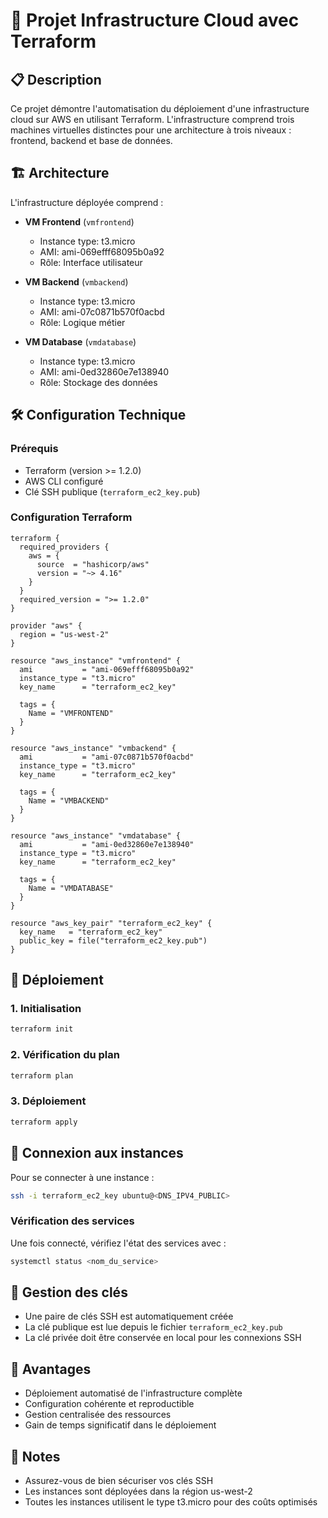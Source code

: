 # 🚀 Projet Infrastructure Cloud avec Terraform

## 📋 Description

Ce projet démontre l'automatisation du déploiement d'une infrastructure cloud sur AWS en utilisant Terraform. L'infrastructure comprend trois machines virtuelles distinctes pour une architecture à trois niveaux : frontend, backend et base de données.

## 🏗️ Architecture

L'infrastructure déployée comprend :

- **VM Frontend** (`vmfrontend`)

  - Instance type: t3.micro
  - AMI: ami-069efff68095b0a92
  - Rôle: Interface utilisateur

- **VM Backend** (`vmbackend`)

  - Instance type: t3.micro
  - AMI: ami-07c0871b570f0acbd
  - Rôle: Logique métier

- **VM Database** (`vmdatabase`)
  - Instance type: t3.micro
  - AMI: ami-0ed32860e7e138940
  - Rôle: Stockage des données

## 🛠️ Configuration Technique

### Prérequis

- Terraform (version >= 1.2.0)
- AWS CLI configuré
- Clé SSH publique (`terraform_ec2_key.pub`)

### Configuration Terraform

```hcl
terraform {
  required_providers {
    aws = {
      source  = "hashicorp/aws"
      version = "~> 4.16"
    }
  }
  required_version = ">= 1.2.0"
}

provider "aws" {
  region = "us-west-2"
}

resource "aws_instance" "vmfrontend" {
  ami           = "ami-069efff68095b0a92"
  instance_type = "t3.micro"
  key_name      = "terraform_ec2_key"

  tags = {
    Name = "VMFRONTEND"
  }
}

resource "aws_instance" "vmbackend" {
  ami           = "ami-07c0871b570f0acbd"
  instance_type = "t3.micro"
  key_name      = "terraform_ec2_key"

  tags = {
    Name = "VMBACKEND"
  }
}

resource "aws_instance" "vmdatabase" {
  ami           = "ami-0ed32860e7e138940"
  instance_type = "t3.micro"
  key_name      = "terraform_ec2_key"

  tags = {
    Name = "VMDATABASE"
  }
}

resource "aws_key_pair" "terraform_ec2_key" {
  key_name   = "terraform_ec2_key"
  public_key = file("terraform_ec2_key.pub")
}
```

## 🚀 Déploiement

### 1. Initialisation

```bash
terraform init
```

### 2. Vérification du plan

```bash
terraform plan
```

### 3. Déploiement

```bash
terraform apply
```

## 🔐 Connexion aux instances

Pour se connecter à une instance :

```bash
ssh -i terraform_ec2_key ubuntu@<DNS_IPV4_PUBLIC>
```

### Vérification des services

Une fois connecté, vérifiez l'état des services avec :

```bash
systemctl status <nom_du_service>
```

## 🔑 Gestion des clés

- Une paire de clés SSH est automatiquement créée
- La clé publique est lue depuis le fichier `terraform_ec2_key.pub`
- La clé privée doit être conservée en local pour les connexions SSH

## 🎯 Avantages

- Déploiement automatisé de l'infrastructure complète
- Configuration cohérente et reproductible
- Gestion centralisée des ressources
- Gain de temps significatif dans le déploiement

## 📝 Notes

- Assurez-vous de bien sécuriser vos clés SSH
- Les instances sont déployées dans la région us-west-2
- Toutes les instances utilisent le type t3.micro pour des coûts optimisés
